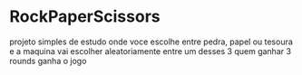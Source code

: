 # RockPaperScissors

projeto simples de estudo onde voce escolhe entre pedra, papel ou tesoura e a maquina vai escolher aleatoriamente entre um desses 3 quem ganhar 3 rounds ganha o jogo
